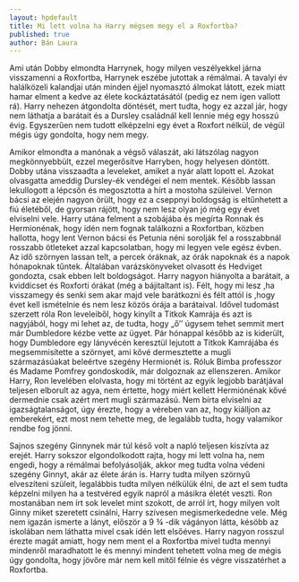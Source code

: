 ```yaml
---
layout: hpdefault
title: Mi lett volna ha Harry mégsem megy el a Roxfortba?
published: true
author: Bán Laura
---
```

Ami után Dobby elmondta Harrynek, hogy milyen veszélyekkel járna visszamenni a Roxfortba, Harrynek  eszébe jutottak a rémálmai. A tavalyi év halálközeli kalandjai után minden éjjel nyomasztó álmokat látott, ezek miatt hamar elment a kedve az élete kockáztatásától (pedig ez nem igen vallott rá).  Harry nehezen átgondolta döntését, mert tudta, hogy ez azzal jár, hogy nem láthatja a barátait és a Dursley családnál kell lennie még egy hosszú évig. Egyszerűen nem tudott elképzelni egy évet a Roxfort nélkül, de végül mégis úgy gondolta, hogy nem megy.                                                     

Amikor elmondta a manónak a végső válaszát, aki látszólag nagyon megkönnyebbült, ezzel megerősítve Harryben, hogy helyesen döntött. Dobby utána visszaadta a leveleket, amiket a nyár alatt lopott el. Azokat olvasgatta ameddig Dursley-ék vendégei el nem mentek. Később lassan lekullogott a lépcsőn és megosztotta a hírt a mostoha szüleivel. Vernon bácsi az elején nagyon örült, hogy ez a cseppnyi boldogság is eltűnhetett a fiú életéből, de gyorsan rájött, hogy nem lesz olyan jó még egy évet elviselni vele. Harry utána felment a szobájába és megírta Ronnak és Hermionénak, hogy idén nem fognak találkozni a Roxfortban, közben hallotta, hogy lent Vernon bácsi és Petunia néni sorolják fel a rosszabbnál rosszabb ötleteket azzal kapcsolatban, hogy mi legyen vele egész évben. Az idő szörnyen lassan telt, a percek óráknak, az órák napoknak és a napok hónapoknak tűntek. Általában varázskönyveket olvasott és Hedviget gondozta, csak ebben lelt boldogságot. Harry nagyon hiányolta a barátait, a kviddicset és Roxforti órákat (még a bájitaltant is). Félt, hogy mi lesz ,ha visszamegy és senki sem akar majd vele barátkozni és félt attól is ,hogy évet kell ismételnie és nem lesz közös órája a barátaival. Idővel tudomást szerzett róla Ron leveleiből, hogy kinyílt a Titkok Kamrája és azt is nagyjából, hogy mi lehet az, de tudta, hogy „ő’’ úgysem tehet semmit mert már Dumbledore kézbe vette az ügyet. Pár hónappal később az is kiderült, hogy Dumbledore egy lányvécén keresztül lejutott a Titkok Kamrájába és megsemmisítette a szörnyet, ami kővé dermesztette a mugli származásúakat beleértve szegény Hermionét is. Róluk Bimba professzor és Madame Pomfrey gondoskodik, már dolgoznak az ellenszeren.  Amikor Harry, Ron levelében elolvasta, hogy mi történt az egyik legjobb barátjával teljesen elborult az agya, nem értette, hogy miért kellett Hermiónénak kővé dermednie csak azért mert mugli származású. Nem bírta elviselni az igazságtalanságot, úgy érezte, hogy a véreben van az, hogy kiálljon az emberekért, ezt most nem tehette meg, de legalább tudta, hogy valamikor rendbe fog jönni.                                                                                        

Sajnos szegény Ginnynek már túl késő volt a napló teljesen kiszívta az erejét. Harry sokszor elgondolkodott rajta, hogy mi lett volna ha, nem engedi, hogy a rémálmai befolyásolják, akkor meg tudta volna védeni szegény Ginnyt, akár az élete árán is.  Harry tudta milyen szörnyű elveszíteni szüleit, legalábbis tudta milyen nélkülük élni, de azt el sem tudta képzelni milyen ha a testvéred egyik napról a másikra életét veszti. Ron mostanában nem írt sok levelet mint szokott, de arról írt, hogy milyen volt Ginny miket szeretett csinálni, Harry szívesen megismerkededne vele. Még nem igazán ismerte a lányt, először a 9 ¾ -dik vágányon látta, késöbb az iskolában nem láthatta mivel csak idén lett elsőéves. Harry nagyon rosszul érezte magát amiatt, hogy nem ment el a Roxfortba mivel tudta mennyi mindenről maradhatott le és mennyi mindent tehetett volna meg de mégis úgy gondolta, hogy jövőre már nem kell mitől félnie és végre visszatérhet a Roxfortba.
